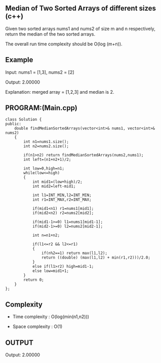 ## Median of Two Sorted Arrays of different sizes (c++)

Given two sorted arrays nums1 and nums2 of size m and n respectively, return the median of the two sorted arrays.

The overall run time complexity should be O(log (m+n)).
## Example
Input: nums1 = [1,3], nums2 = [2]

Output: 2.00000

Explanation: merged array = [1,2,3] and median is 2.

## PROGRAM:(Main.cpp)
```
class Solution {
public:
    double findMedianSortedArrays(vector<int>& nums1, vector<int>& nums2) 
    {
        int n1=nums1.size();
        int n2=nums2.size();

        if(n1>n2) return findMedianSortedArrays(nums2,nums1);
        int left=(n1+n2+1)/2;

        int low=0,high=n1;
        while(low<=high)
        {
            int mid1=(low+high)/2;
            int mid2=left-mid1;

            int l1=INT_MIN,l2=INT_MIN;
            int r1=INT_MAX,r2=INT_MAX;

            if(mid1<n1) r1=nums1[mid1];
            if(mid2<n2) r2=nums2[mid2];

            if(mid1-1>=0) l1=nums1[mid1-1];
            if(mid2-1>=0) l2=nums2[mid2-1];

            int n=n1+n2;

            if(l1<=r2 && l2<=r1)
            {
                if(n%2==1) return max(l1,l2);
                return ((double) (max(l1,l2) + min(r1,r2)))/2.0;
            }
            else if(l1>r2) high=mid1-1;
            else low=mid1+1;
        }
        return 0;
    }
};
```
## Complexity
- Time complexity : O(log(min(n1,n2)))

- Space complexity : O(1)

## OUTPUT
Output: 2.00000

